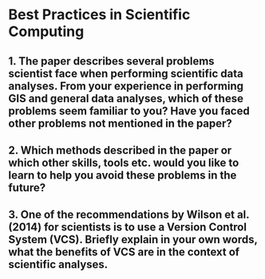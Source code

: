 # Best Practices in Scientific Computing
## 1. The paper describes several problems scientist face when performing scientific data analyses. From your experience in performing GIS and general data analyses, which of these problems seem familiar to you? Have you faced other problems not mentioned in the paper?
## 2. Which methods described in the paper or which other skills, tools etc. would you like to learn to help you avoid these problems in the future?
## 3. One of the recommendations by Wilson et al. (2014) for scientists is to use a Version Control System (VCS). Briefly explain in your own words, what the benefits of VCS are in the context of scientific analyses.
